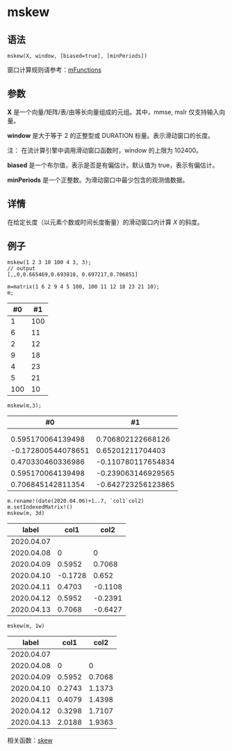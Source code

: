 # mskew

## 语法

`mskew(X, window, [biased=true], [minPeriods])`

窗口计算规则请参考：[mFunctions](../themes/mFunctions.md)

## 参数

**X** 是一个向量/矩阵/表/由等长向量组成的元组。其中，mmse, mslr 仅支持输入向量。

**window** 是大于等于 2 的正整型或 DURATION 标量。表示滑动窗口的长度。

注： 在流计算引擎中调用滑动窗口函数时，window 的上限为 102400。

**biased** 是一个布尔值，表示是否是有偏估计。默认值为 true，表示有偏估计。

**minPeriods** 是一个正整数。为滑动窗口中最少包含的观测值数据。

## 详情

在给定长度（以元素个数或时间长度衡量）的滑动窗口内计算 *X* 的斜度。

## 例子

```
mskew(1 2 3 10 100 4 3, 3);
// output
[,,0,0.665469,0.693810, 0.697217,0.706851]
```

```
m=matrix(1 6 2 9 4 5 100, 100 11 12 18 23 21 10);
m;
```

| #0 | #1 |
| --- | --- |
| 1 | 100 |
| 6 | 11 |
| 2 | 12 |
| 9 | 18 |
| 4 | 23 |
| 5 | 21 |
| 100 | 10 |

```
mskew(m,3);
```

| #0 | #1 |
| --- | --- |
|  |  |
|  |  |
| 0.595170064139498 | 0.706802122668126 |
| -0.172800544078651 | 0.65201211704403 |
| 0.470330460336986 | -0.110780117654834 |
| 0.595170064139498 | -0.239063146929565 |
| 0.706845142811354 | -0.642723256123865 |

```
m.rename!(date(2020.04.06)+1..7, `col1`col2)
m.setIndexedMatrix!()
mskew(m, 3d)
```

| label | col1 | col2 |
| --- | --- | --- |
| 2020.04.07 |  |  |
| 2020.04.08 | 0 | 0 |
| 2020.04.09 | 0.5952 | 0.7068 |
| 2020.04.10 | -0.1728 | 0.652 |
| 2020.04.11 | 0.4703 | -0.1108 |
| 2020.04.12 | 0.5952 | -0.2391 |
| 2020.04.13 | 0.7068 | -0.6427 |

```
mskew(m, 1w)
```

| label | col1 | col2 |
| --- | --- | --- |
| 2020.04.07 |  |  |
| 2020.04.08 | 0 | 0 |
| 2020.04.09 | 0.5952 | 0.7068 |
| 2020.04.10 | 0.2743 | 1.1373 |
| 2020.04.11 | 0.4079 | 1.4398 |
| 2020.04.12 | 0.3298 | 1.7107 |
| 2020.04.13 | 2.0188 | 1.9363 |

相关函数：[skew](../s/skew.md)

